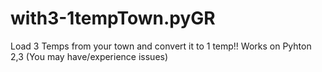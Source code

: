 # with3-1tempTown.pyGR
Load 3 Temps from your town and convert it to 1 temp!! Works on Pyhton 2,3 (You may have/experience issues) 
